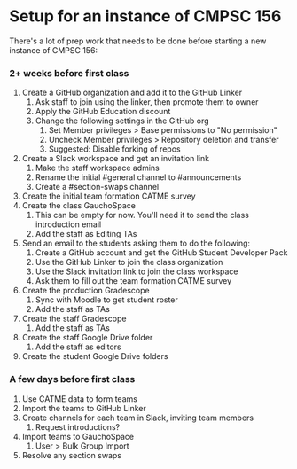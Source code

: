 # Setup for an instance of CMPSC 156

There's a lot of prep work that needs to be done before starting a new instance of CMPSC 156:

### 2+ weeks before first class

1. Create a GitHub organization and add it to the GitHub Linker
   1. Ask staff to join using the linker, then promote them to owner
   2. Apply the GitHub Education discount
   3. Change the following settings in the GitHub org
      1. Set Member privileges > Base permissions to "No permission"
      2. Uncheck Member privileges > Repository deletion and transfer
      3. Suggested: Disable forking of repos
2. Create a Slack workspace and get an invitation link
   1. Make the staff workspace admins
   2. Rename the initial #general channel to #announcements
   3. Create a #section-swaps channel
3. Create the initial team formation CATME survey
4. Create the class GauchoSpace
   1. This can be empty for now. You'll need it to send the class introduction email
   2. Add the staff as Editing TAs
5. Send an email to the students asking them to do the following:
   1. Create a GitHub account and get the GitHub Student Developer Pack
   2. Use the GitHub Linker to join the class organization
   3. Use the Slack invitation link to join the class workspace
   4. Ask them to fill out the team formation CATME survey
6. Create the production Gradescope
   1. Sync with Moodle to get student roster
   2. Add the staff as TAs
7. Create the staff Gradescope
   1. Add the staff as TAs
8. Create the staff Google Drive folder
   1. Add the staff as editors
9. Create the student Google Drive folders

### A few days before first class

1. Use CATME data to form teams
2. Import the teams to GitHub Linker
3. Create channels for each team in Slack, inviting team members
   1. Request introductions?
4. Import teams to GauchoSpace
   1. User > Bulk Group Import
5. Resolve any section swaps
